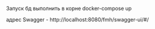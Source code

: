 
Запуск бд
выполнить в корне docker-compose up

адрес Swagger - http://localhost:8080/fmh/swagger-ui/#/